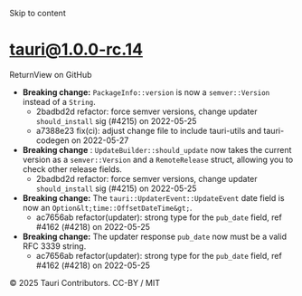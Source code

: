 Skip to content
# tauri@1.0.0-rc.14
ReturnView on GitHub
  * **Breaking change:** `PackageInfo::version` is now a `semver::Version` instead of a `String`. 
    * 2badbd2d refactor: force semver versions, change updater `should_install` sig (#4215) on 2022-05-25
    * a7388e23 fix(ci): adjust change file to include tauri-utils and tauri-codegen on 2022-05-27
  * **Breaking change** : `UpdateBuilder::should_update` now takes the current version as a `semver::Version` and a `RemoteRelease` struct, allowing you to check other release fields. 
    * 2badbd2d refactor: force semver versions, change updater `should_install` sig (#4215) on 2022-05-25
  * **Breaking change:** The `tauri::UpdaterEvent::UpdateEvent` date field is now an `Option&lt;time::OffsetDateTime&gt;`. 
    * ac7656ab refactor(updater): strong type for the `pub_date` field, ref #4162 (#4218) on 2022-05-25
  * **Breaking change:** The updater response `pub_date` now must be a valid RFC 3339 string. 
    * ac7656ab refactor(updater): strong type for the `pub_date` field, ref #4162 (#4218) on 2022-05-25


© 2025 Tauri Contributors. CC-BY / MIT
